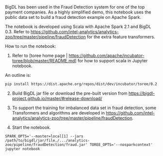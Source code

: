 BigDL has been used in the Fraud Detection system for one of the top payment companies. As a highly simplified
demo, this notebook uses the public data set to build a fraud detection example on Apache Spark.

The notebook is developed using Scala with Apache Spark 2.1 and BigDL 0.3. Refer to
https://github.com/intel-analytics/analytics-zoo/tree/master/pipeline/fraudDetection for the extra feature transformers.

How to run the notebook:

1. Refer to [toree home page | https://github.com/apache/incubator-toree/blob/master/README.md] for
how to support scala in Jupyter notebook.

An outline is:
```bash
pip install https://dist.apache.org/repos/dist/dev/incubator/toree/0.2.0/snapshots/dev1/toree-pip/toree-0.2.0.dev1.tar.gz
```

2. Build BigDL jar file or download the pre-built version from https://bigdl-project.github.io/master/#release-download/ 

3. To support the training for imbalanced data set in fraud detection, some Transformers and algorithms are developed in 
https://github.com/intel-analytics/analytics-zoo/tree/master/pipeline/fraudDetection.

4. Start the notebook.

```
SPARK_OPTS='--master=local[1] --jars /path/to/bigdl/jar/file,/.../analytics-zoo/pipeline/fraudDetection/fraud.jar' TOREE_OPTS='--nosparkcontext' jupyter notebook
```
